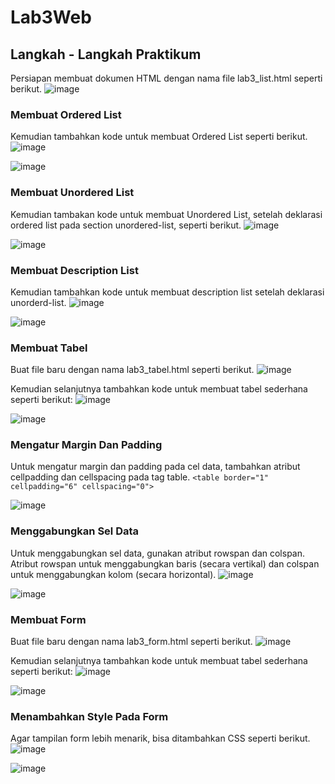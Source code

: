 # Lab3Web
## Langkah - Langkah Praktikum
Persiapan membuat dokumen HTML dengan nama file lab3_list.html seperti berikut.
![image](/screenshot/ss1.png)
### Membuat Ordered List
Kemudian tambahkan kode untuk membuat Ordered List seperti berikut.
![image](/screenshot/ss2.png) <p>
![image](/screenshot/ss3.png)
### Membuat Unordered List
Kemudian tambakan kode untuk membuat Unordered List, setelah deklarasi ordered list pada
section unordered-list, seperti berikut.
![image](/screenshot/ss4.png)<p>
![image](/screenshot/ss5.png)
### Membuat Description List
Kemudian tambahkan kode untuk membuat description list setelah deklarasi unorderd-list.
![image](/screenshot/ss6.png)<p>
![image](/screenshot/ss7.png)
### Membuat Tabel
Buat file baru dengan nama lab3_tabel.html seperti berikut.
![image](/screenshot/ss8.png)<p>
Kemudian selanjutnya tambahkan kode untuk membuat tabel sederhana seperti berikut:
![image](/screenshot/ss9.png)<p>
![image](/screenshot/ss10.png)
### Mengatur Margin Dan Padding
Untuk mengatur margin dan padding pada cel data, tambahkan atribut cellpadding dan
cellspacing pada tag table.
`<table border="1" cellpadding="6" cellspacing="0">` <p>
![image](/screenshot/ss11.png)
### Menggabungkan Sel Data
Untuk menggabungkan sel data, gunakan atribut rowspan dan colspan. Atribut rowspan untuk
menggabungkan baris (secara vertikal) dan colspan untuk menggabungkan kolom (secara
horizontal).
![image](/screenshot/ss12.png)<p>
![image](/screenshot/ss13.png)
### Membuat Form
Buat file baru dengan nama lab3_form.html seperti berikut.
![image](/screenshot/ss14.png)<p>
Kemudian selanjutnya tambahkan kode untuk membuat tabel sederhana seperti berikut:
![image](/screenshot/ss15.png)<p>
![image](/screenshot/ss16.png)
### Menambahkan Style Pada Form
Agar tampilan form lebih menarik, bisa ditambahkan CSS seperti berikut.
![image](/screenshot/ss17.png)<p>
![image](/screenshot/ss18.png)